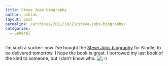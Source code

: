 ```yaml
---
title: Steve Jobs biography
author: niklas
layout: post
permalink: /archives/2011/10/23/steve-jobs-biography/
categories:
  - General
---
```

I&#8217;m such a sucker: now I&#8217;ve bought the [Steve Jobs biography][1] for Kindle, to be delivered tomorrow. I hope the book is great. I borrowed my last book of the kind to someone, but I don&#8217;t know who. <img src='http://blog.saers.com/wp-includes/images/smilies/icon_wink.gif' alt=';-)' class='wp-smiley' />

 [1]: http://www.amazon.com/Steve-Jobs-ebook/dp/B004W2UBYW/ref=sr_1_2?ie=UTF8&qid=1319398751&sr=8-2